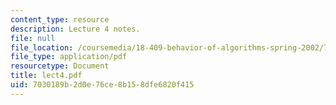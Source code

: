 ```yaml
---
content_type: resource
description: Lecture 4 notes.
file: null
file_location: /coursemedia/18-409-behavior-of-algorithms-spring-2002/7030189b2d0e76ce8b158dfe6820f415_lect4.pdf
file_type: application/pdf
resourcetype: Document
title: lect4.pdf
uid: 7030189b-2d0e-76ce-8b15-8dfe6820f415
---
```

